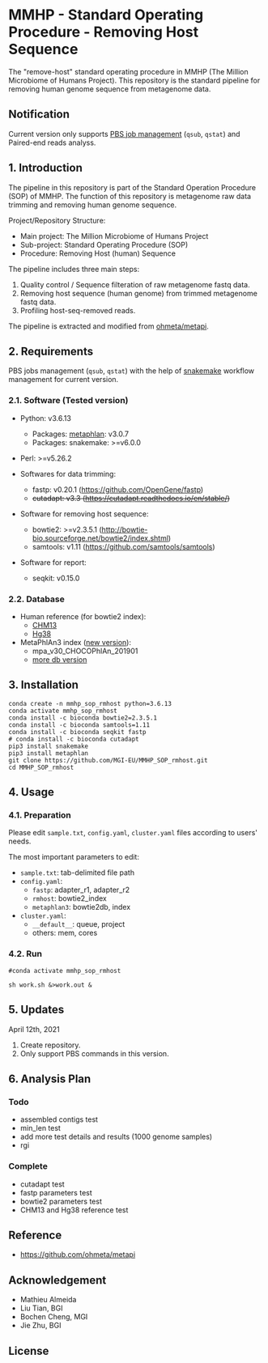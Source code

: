 # MMHP - Standard Operating Procedure - Removing Host Sequence

The "remove-host" standard operating procedure in MMHP (The Million Microbiome of Humans Project). This repository is the standard pipeline for removing human genome sequence from metagenome data.

## Notification

Current version only supports [PBS job management](https://albertsk.files.wordpress.com/2011/12/pbs.pdf) (`qsub`, `qstat`) and Paired-end reads analyss.

## 1. Introduction

The pipeline in this repository is part of the Standard Operation Procedure (SOP) of MMHP. The function of this repository is metagenome raw data trimming and removing human genome sequence.

Project/Repository Structure:

- Main project: The Million Microbiome of Humans Project
- Sub-project: Standard Operating Procedure (SOP)
- Procedure: Removing Host (human) Sequence

The pipeline includes three main steps:

1. Quality control / Sequence filteration of raw metagenome fastq data.
2. Removing host sequence (human genome) from trimmed metagenome fastq data.
3. Profiling host-seq-removed reads.

The pipeline is extracted and modified from [ohmeta/metapi](https://github.com/ohmeta/metapi).

## 2. Requirements

PBS jobs management (`qsub`, `qstat`) with the help of [snakemake](https://snakemake.readthedocs.io/en/stable/) workflow management for current version.

### 2.1. Software (Tested version)

- Python: v3.6.13
  - Packages: [metaphlan](https://github.com/biobakery/MetaPhlAn): v3.0.7
  - Packages: snakemake: >=v6.0.0
- Perl: >=v5.26.2

- Softwares for data trimming:  
  - fastp: v0.20.1 (<https://github.com/OpenGene/fastp>)
  - ~~cutadapt: v3.3 (<https://cutadapt.readthedocs.io/en/stable/>)~~

- Software for removing host sequence:
  - bowtie2: >=v2.3.5.1 (<http://bowtie-bio.sourceforge.net/bowtie2/index.shtml>)
  - samtools: v1.11 (<https://github.com/samtools/samtools>)

- Software for report:
  - seqkit: v0.15.0

### 2.2. Database

- Human reference (for bowtie2 index):
    - [CHM13](https://github.com/nanopore-wgs-consortium/CHM13)
    - [Hg38](https://www.ncbi.nlm.nih.gov/assembly/GCF_000001405.39/)
- MetaPhlAn3 index ([new version](https://github.com/biobakery/MetaPhlAn/wiki/MetaPhlAn-3.0)):
    - mpa_v30_CHOCOPhlAn_201901
    - [more db version](https://drive.google.com/drive/folders/1_HaY16mT7mZ_Z8JtesH8zCfG9ikWcLXG)

## 3. Installation

```shell
conda create -n mmhp_sop_rmhost python=3.6.13
conda activate mmhp_sop_rmhost
conda install -c bioconda bowtie2=2.3.5.1
conda install -c bioconda samtools=1.11
conda install -c bioconda seqkit fastp
# conda install -c bioconda cutadapt
pip3 install snakemake
pip3 install metaphlan
git clone https://github.com/MGI-EU/MMHP_SOP_rmhost.git
cd MMHP_SOP_rmhost
```

## 4. Usage

### 4.1. Preparation

Please edit `sample.txt`, `config.yaml`, `cluster.yaml` files according to users' needs.

The most important parameters to edit:

- `sample.txt`: tab-delimited file path
- `config.yaml`:
    - `fastp`: adapter_r1, adapter_r2
    - `rmhost`: bowtie2_index
    - `metaphlan3`: bowtie2db, index
- `cluster.yaml`:
    - `__default__`: queue, project
    - others: mem, cores

### 4.2. Run

```shell
#conda activate mmhp_sop_rmhost

sh work.sh &>work.out &
```

## 5. Updates

April 12th, 2021

1. Create repository.
2. Only support PBS commands in this version.

## 6. Analysis Plan

### Todo

+ assembled contigs test
+ min_len test
+ add more test details and results (1000 genome samples)
+ rgi

### Complete

+ cutadapt test
+ fastp parameters test
+ bowtie2 parameters test
+ CHM13 and Hg38 reference test

## Reference

- <https://github.com/ohmeta/metapi>

## Acknowledgement

- Mathieu Almeida
- Liu Tian, BGI
- Bochen Cheng, MGI
- Jie Zhu, BGI

## License
